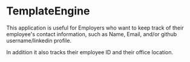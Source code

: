 # TemplateEngine

This application is useful for Employers who want to keep track of their employee's contact information, such as Name, Email, and/or github username/linkedin profile.

In addition it also tracks their employee ID and their office location.
